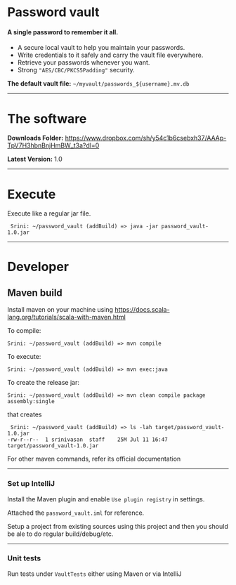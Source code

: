 # Password vault


#### A single password to remember it all.

- A secure local vault to help you maintain your passwords.
- Write credentials to it safely and carry the vault file everywhere. 
- Retrieve your passwords whenever you want.
- Strong `"AES/CBC/PKCS5Padding"` security.

**The default vault file:** `~/myvault/passwords_${username}.mv.db`

---
# The software

**Downloads Folder:** https://www.dropbox.com/sh/y54c1b6csebxh37/AAAp-TpV7H3hbnBnjHmBW_t3a?dl=0

**Latest Version:** 1.0

---
# Execute

Execute like a regular jar file.
```
 Srini: ~/password_vault (addBuild) => java -jar password_vault-1.0.jar 
```

---
# Developer

## Maven build

Install maven on your machine using https://docs.scala-lang.org/tutorials/scala-with-maven.html

To compile:
```
Srini: ~/password_vault (addBuild) => mvn compile
```

To execute:
```
Srini: ~/password_vault (addBuild) => mvn exec:java
```

To create the release jar:
```
Srini: ~/password_vault (addBuild) => mvn clean compile package assembly:single
```
that creates 
```
 Srini: ~/password_vault (addBuild) => ls -lah target/password_vault-1.0.jar 
-rw-r--r--  1 srinivasan  staff    25M Jul 11 16:47 target/password_vault-1.0.jar
```

For other maven commands, refer its official documentation 

---
### Set up IntelliJ

Install the Maven plugin and enable `Use plugin registry` in settings.

Attached the `password_vault.iml` for reference.

Setup a project from existing sources using this project and then you should 
be ale to do regular build/debug/etc.

---
### Unit tests

Run tests under `VaultTests` either using Maven or via IntelliJ 

